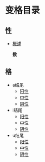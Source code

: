 # 变格目录

## 性

* [概述]()

  **数**

## 格

* a结尾
  * [阳性](a-masculine.md)
  * [中性](a-neutral.md)
  * [阴性](a-feminine.md)
* i结尾
  * [阳性](i-masculine.md)
  * [中性](i-neutral.md)
  * [阴性](i-feminine.md)
* u结尾
  * [阳性](u-masculine.md)
  * [中性](u-neutral.md)
  * [阴性](u-feminine.md)

